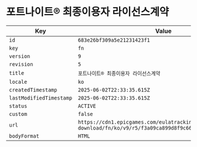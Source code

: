 # 포트나이트® 최종이용자 라이선스계약

| Key | Value |
| --- | ----- |
| `id` | `683e26bf309a5e21231423f1` |
| `key` | `fn` |
| `version` | `9` |
| `revision` | `5` |
| `title` | `포트나이트® 최종이용자 라이선스계약` |
| `locale` | `ko` |
| `createdTimestamp` | `2025-06-02T22:33:35.615Z` |
| `lastModifiedTimestamp` | `2025-06-02T22:33:35.615Z` |
| `status` | `ACTIVE` |
| `custom` | `false` |
| `url` | `https://cdn1.epicgames.com/eulatracking-download/fn/ko/v9/r5/f3a09ca899d8f9c662c84cc8fb3639be.pdf` |
| `bodyFormat` | `HTML` |
